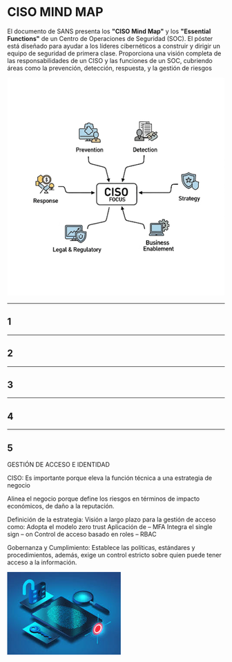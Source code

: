 # CISO MIND MAP

El documento de SANS presenta los  **"CISO Mind Map"** y los **"Essential Functions"** de un Centro de Operaciones de Seguridad (SOC). 
El póster está diseñado para ayudar a los líderes cibernéticos a construir y dirigir un equipo de seguridad de primera clase. Proporciona una visión completa de las responsabilidades de un CISO y las funciones de un SOC, cubriendo áreas como la prevención, detección, respuesta, y la gestión de riesgos

<div align="center">
  
![](foco_ciso.png)

</div>

---
 ## 1
 
---
## 2

---

## 3

 
---

## 4

 
---

## 5

GESTIÓN DE ACCESO E IDENTIDAD

CISO: 
Es importante porque eleva la función técnica a una estrategia de negocio

Alinea el negocio porque define los riesgos en términos de impacto económicos, de daño a la reputación.

Definición de la estrategia: Visión a largo plazo para la gestión de acceso como:
Adopta el modelo zero trust
Aplicación de – MFA
Integra el single sign – on
Control de acceso basado en roles – RBAC

Gobernanza y Cumplimiento: Establece las políticas, estándares y procedimientos, además, exige un control estricto sobre quien puede tener acceso a la información.

  
![](Acceso.jpg)


